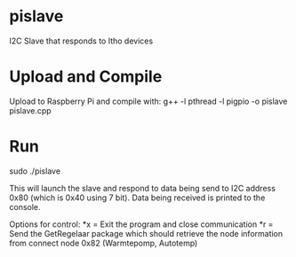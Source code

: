 # pislave
I2C Slave that responds to Itho devices

# Upload and Compile
Upload to Raspberry Pi and compile with: g++ -l pthread -l pigpio -o pislave pislave.cpp

# Run
sudo ./pislave

This will launch the slave and respond to data being send to I2C address 0x80 (which is 0x40 using 7 bit).
Data being received is printed to the console.

Options for control:
*x = Exit the program and close communication
*r = Send the GetRegelaar package which should retrieve the node information from connect node 0x82 (Warmtepomp, Autotemp)
